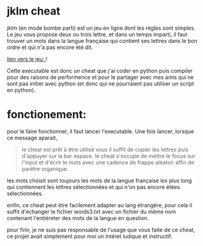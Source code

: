 # jklm cheat

jklm (en mode bombe parti) est un jeu en ligne dont les règles sont simples. Le jeu vous propose deux ou trois lettre, et dans un temps imparti, il faut trouver un mots dans la langue française qui contient ses lettres dans le bon ordre et qui n'a pas encore été dit.

[lien vers le jeu: ](https://jklm.fun/) !

Cette executable est donc un cheat que j'ai coder en python puis compiler pour des raisons de performence et pour le partager avec mes amis qui ne sont pas initier avec python (et donc qui ne pourraient pas utiliser un script en python).

# fonctionement:
pour le faire fonctionner, il faut lancer l'executable. Une fois lancer, lorsque ce message aparait,
> le cheat est prêt à être utilisé
vous il suffit de copier les lettres puis d'appuyer sur la bar espace. le cheat s'occupe de mettre le focus sur l'input et d'écrir le mots avec une cadence de frappe aléatoir affin de parêtre organique.

les mots choisit sont toujours les mots de la langue française les plus long qui contiennent les lettres sélectionnées et qui n'on pas encore étées sélectionnées.

enfin, ce cheat peut être facilement adapter au lang étrangère, pour cela il suffit d'échanger le fichier words3.txt avec un fichier du même nom contenant l'entièreter des mots de la langue en question.




pour finir, je ne suis pas responsable de l'usage que vous faite de ce cheat, ce projet avait simplement pour moi un intéret ludique et instructif.
